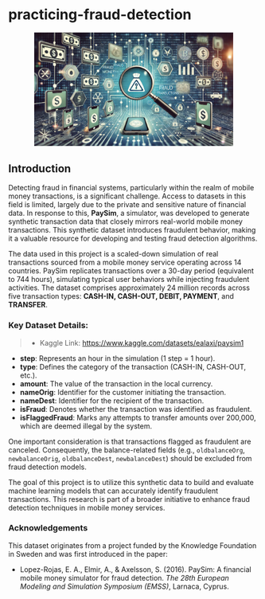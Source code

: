 # practicing-fraud-detection
 
<!-- ![.webp](images/banner-image.webp) -->

<center><img src="images/banner-image.webp" width=400px></center>

## Introduction

Detecting fraud in financial systems, particularly within the realm of mobile money transactions, is a significant challenge. Access to datasets in this field is limited, largely due to the private and sensitive nature of financial data. In response to this, **PaySim**, a simulator, was developed to generate synthetic transaction data that closely mirrors real-world mobile money transactions. This synthetic dataset introduces fraudulent behavior, making it a valuable resource for developing and testing fraud detection algorithms.

The data used in this project is a scaled-down simulation of real transactions sourced from a mobile money service operating across 14 countries. PaySim replicates transactions over a 30-day period (equivalent to 744 hours), simulating typical user behaviors while injecting fraudulent activities. The dataset comprises approximately 24 million records across five transaction types: **CASH-IN, CASH-OUT, DEBIT, PAYMENT**, and **TRANSFER**.

### Key Dataset Details:

>- Kaggle Link: https://www.kaggle.com/datasets/ealaxi/paysim1

- **step**: Represents an hour in the simulation (1 step = 1 hour).
- **type**: Defines the category of the transaction (CASH-IN, CASH-OUT, etc.).
- **amount**: The value of the transaction in the local currency.
- **nameOrig**: Identifier for the customer initiating the transaction.
- **nameDest**: Identifier for the recipient of the transaction.
- **isFraud**: Denotes whether the transaction was identified as fraudulent.
- **isFlaggedFraud**: Marks any attempts to transfer amounts over 200,000, which are deemed illegal by the system.

One important consideration is that transactions flagged as fraudulent are canceled. Consequently, the balance-related fields (e.g., `oldbalanceOrg`, `newbalanceOrig`, `oldbalanceDest`, `newbalanceDest`) should be excluded from fraud detection models.

The goal of this project is to utilize this synthetic data to build and evaluate machine learning models that can accurately identify fraudulent transactions. This research is part of a broader initiative to enhance fraud detection techniques in mobile money services.

### Acknowledgements
This dataset originates from a project funded by the Knowledge Foundation in Sweden and was first introduced in the paper:

- Lopez-Rojas, E. A., Elmir, A., & Axelsson, S. (2016). PaySim: A financial mobile money simulator for fraud detection. *The 28th European Modeling and Simulation Symposium (EMSS)*, Larnaca, Cyprus.
